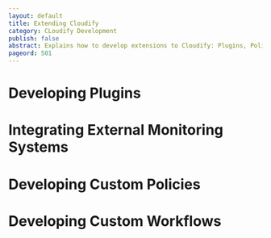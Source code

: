 ```yaml
---
layout: default
title: Extending Cloudify
category: CLoudify Development
publish: false
abstract: Explains how to develop extensions to Cloudify: Plugins, Policies, Workflows
pageord: 501
--- 
```


# Developing Plugins

# Integrating External Monitoring Systems

# Developing Custom Policies

# Developing Custom Workflows

